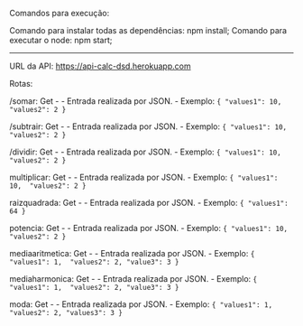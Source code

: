 Comandos para execução:

Comando para instalar todas as dependências: npm install;
Comando para executar o node: npm start;

---------------------------------------------------------

URL da API: https://api-calc-dsd.herokuapp.com

Rotas:

/somar: Get - 
    - Entrada realizada por JSON.
    - Exemplo: 
      `{
          "values1": 10, 
          "values2": 2
        }`

/subtrair: Get - 
    - Entrada realizada por JSON.
    - Exemplo: 
      `{
          "values1": 10, 
          "values2": 2
        }`

/dividir: Get -
    - Entrada realizada por JSON.
    - Exemplo: 
      `{
          "values1": 10, 
          "values2": 2
        }`

multiplicar: Get - 
    - Entrada realizada por JSON.
    - Exemplo: 
      `{
          "values1": 10, 
          "values2": 2
        }`

raizquadrada: Get - 
    - Entrada realizada por JSON.
    - Exemplo: 
      `{
          "values1": 64
        }`

potencia: Get - 
    - Entrada realizada por JSON.
    - Exemplo: 
      `{
          "values1": 10, 
          "values2": 2
        }`

mediaaritmetica: Get - 
    - Entrada realizada por JSON.
    - Exemplo: 
      `{
          "values1": 1, 
          "values2": 2,
          "value3": 3
        }`

mediaharmonica: Get - 
    - Entrada realizada por JSON.
    - Exemplo: 
      `{
          "values1": 1, 
          "values2": 2,
          "value3": 3
        }`

moda: Get - 
    - Entrada realizada por JSON.
    - Exemplo: 
      `{
          "values1": 1, 
          "values2": 2,
          "values3": 3
        }`
